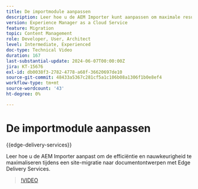 ```yaml
---
title: De importmodule aanpassen
description: Leer hoe u de AEM Importer kunt aanpassen om maximale resultaten te bereiken tijdens de migratie naar sites.
version: Experience Manager as a Cloud Service
feature: Migration
topic: Content Management
role: Developer, User, Architect
level: Intermediate, Experienced
doc-type: Technical Video
duration: 167
last-substantial-update: 2024-06-07T00:00:00Z
jira: KT-15676
exl-id: db0038f3-2782-4778-a68f-36620697de10
source-git-commit: 48433a5367c281cf5a1c106b08a1306f1b0e8ef4
workflow-type: tm+mt
source-wordcount: '43'
ht-degree: 0%

---
```


# De importmodule aanpassen

{{edge-delivery-services}}

Leer hoe u de AEM Importer aanpast om de efficiëntie en nauwkeurigheid te maximaliseren tijdens een site-migratie naar documentontwerpen met Edge Delivery Services.

>[!VIDEO](https://video.tv.adobe.com/v/3429596/?learn=on)
